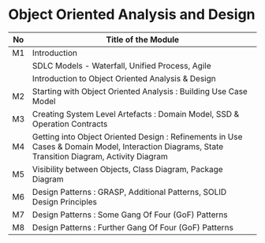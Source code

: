 # Object Oriented Analysis and Design 
 

|No|Title of the Module|
|---|---|
|M1|Introduction|
|   |SDLC Models - Waterfall, Unified Process, Agile|
|   |Introduction to Object Oriented Analysis & Design |
|M2|Starting with Object Oriented Analysis : Building Use Case Model|
|M3|Creating System Level Artefacts : Domain Model, SSD & Operation Contracts|
|M4|Getting into Object Oriented Design : Refinements in Use Cases & Domain Model, Interaction Diagrams, State Transition Diagram, Activity Diagram|
|M5|Visibility between Objects, Class Diagram, Package Diagram|
|M6|Design Patterns : GRASP, Additional Patterns, SOLID Design Principles|
|M7|Design Patterns : Some Gang Of Four (GoF) Patterns|
|M8|Design Patterns : Further Gang Of Four (GoF) Patterns|

 